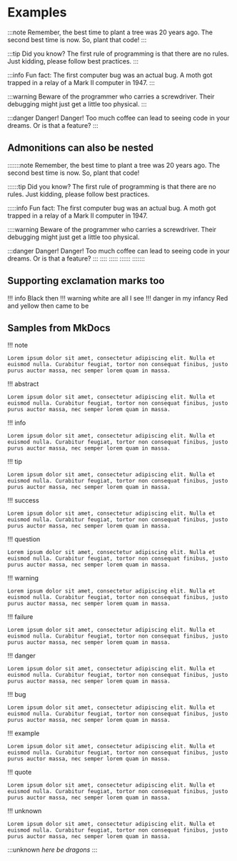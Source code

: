 # Examples

:::note
Remember, the best time to plant a tree was 20 years ago. The second best time is now. So, plant that code!
:::

:::tip
Did you know? The first rule of programming is that there are no rules. Just kidding, please follow best practices.
:::

:::info
Fun fact: The first computer bug was an actual bug. A moth got trapped in a relay of a Mark II computer in 1947.
:::

:::warning
Beware of the programmer who carries a screwdriver. Their debugging might just get a little too physical.
:::

:::danger
Danger! Danger! Too much coffee can lead to seeing code in your dreams. Or is that a feature?
:::

## Admonitions can also be nested

:::::::note
Remember, the best time to plant a tree was 20 years ago. The second best time is now. So, plant that code!

::::::tip
Did you know? The first rule of programming is that there are no rules. Just kidding, please follow best practices.

:::::info
Fun fact: The first computer bug was an actual bug. A moth got trapped in a relay of a Mark II computer in 1947.

::::warning
Beware of the programmer who carries a screwdriver. Their debugging might just get a little too physical.

:::danger
Danger! Danger! Too much coffee can lead to seeing code in your dreams. Or is that a feature?
:::
::::
:::::
::::::
:::::::

## Supporting exclamation marks too

!!! info Black
    then
    !!! warning white are
        all I see
        !!! danger in my infancy
            Red and yellow then came to be

## Samples from MkDocs

!!! note

    Lorem ipsum dolor sit amet, consectetur adipiscing elit. Nulla et
    euismod nulla. Curabitur feugiat, tortor non consequat finibus, justo
    purus auctor massa, nec semper lorem quam in massa.

!!! abstract

    Lorem ipsum dolor sit amet, consectetur adipiscing elit. Nulla et
    euismod nulla. Curabitur feugiat, tortor non consequat finibus, justo
    purus auctor massa, nec semper lorem quam in massa.

!!! info

    Lorem ipsum dolor sit amet, consectetur adipiscing elit. Nulla et
    euismod nulla. Curabitur feugiat, tortor non consequat finibus, justo
    purus auctor massa, nec semper lorem quam in massa.

!!! tip

    Lorem ipsum dolor sit amet, consectetur adipiscing elit. Nulla et
    euismod nulla. Curabitur feugiat, tortor non consequat finibus, justo
    purus auctor massa, nec semper lorem quam in massa.

!!! success

    Lorem ipsum dolor sit amet, consectetur adipiscing elit. Nulla et
    euismod nulla. Curabitur feugiat, tortor non consequat finibus, justo
    purus auctor massa, nec semper lorem quam in massa.

!!! question

    Lorem ipsum dolor sit amet, consectetur adipiscing elit. Nulla et
    euismod nulla. Curabitur feugiat, tortor non consequat finibus, justo
    purus auctor massa, nec semper lorem quam in massa.

!!! warning

    Lorem ipsum dolor sit amet, consectetur adipiscing elit. Nulla et
    euismod nulla. Curabitur feugiat, tortor non consequat finibus, justo
    purus auctor massa, nec semper lorem quam in massa.

!!! failure

    Lorem ipsum dolor sit amet, consectetur adipiscing elit. Nulla et
    euismod nulla. Curabitur feugiat, tortor non consequat finibus, justo
    purus auctor massa, nec semper lorem quam in massa.

!!! danger

    Lorem ipsum dolor sit amet, consectetur adipiscing elit. Nulla et
    euismod nulla. Curabitur feugiat, tortor non consequat finibus, justo
    purus auctor massa, nec semper lorem quam in massa.

!!! bug

    Lorem ipsum dolor sit amet, consectetur adipiscing elit. Nulla et
    euismod nulla. Curabitur feugiat, tortor non consequat finibus, justo
    purus auctor massa, nec semper lorem quam in massa.

!!! example

    Lorem ipsum dolor sit amet, consectetur adipiscing elit. Nulla et
    euismod nulla. Curabitur feugiat, tortor non consequat finibus, justo
    purus auctor massa, nec semper lorem quam in massa.

!!! quote

    Lorem ipsum dolor sit amet, consectetur adipiscing elit. Nulla et
    euismod nulla. Curabitur feugiat, tortor non consequat finibus, justo
    purus auctor massa, nec semper lorem quam in massa.

!!! unknown

    Lorem ipsum dolor sit amet, consectetur adipiscing elit. Nulla et
    euismod nulla. Curabitur feugiat, tortor non consequat finibus, justo
    purus auctor massa, nec semper lorem quam in massa.

:::unknown
*here be dragons*
:::
